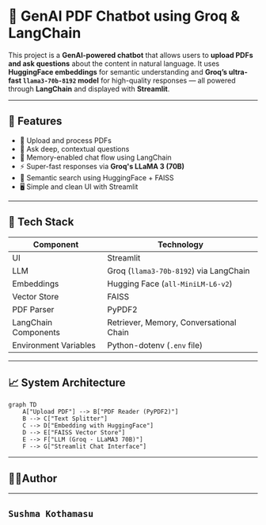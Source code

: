 # 📄 GenAI PDF Chatbot using Groq & LangChain

This project is a **GenAI-powered chatbot** that allows users to **upload PDFs and ask questions** about the content in natural language. It uses **HuggingFace embeddings** for semantic understanding and **Groq’s ultra-fast `llama3-70b-8192` model** for high-quality responses — all powered through **LangChain** and displayed with **Streamlit**.

---

## 🚀 Features

- 📄 Upload and process PDFs
- 🧠 Ask deep, contextual questions
- 💬 Memory-enabled chat flow using LangChain
- ⚡ Super-fast responses via **Groq's LLaMA 3 (70B)**
- 🧩 Semantic search using HuggingFace + FAISS
- 🖥️ Simple and clean UI with Streamlit

---

## 🧠 Tech Stack

| Component              | Technology                                   |
|------------------------|-----------------------------------------------|
| UI                     | Streamlit                                     |
| LLM                    | Groq (`llama3-70b-8192`) via LangChain        |
| Embeddings             | Hugging Face (`all-MiniLM-L6-v2`)             |
| Vector Store           | FAISS                                          |
| PDF Parser             | PyPDF2                                         |
| LangChain Components   | Retriever, Memory, Conversational Chain       |
| Environment Variables  | Python-dotenv (`.env` file)                   |

---

## 📈 System Architecture

```mermaid
graph TD
    A["Upload PDF"] --> B["PDF Reader (PyPDF2)"]
    B --> C["Text Splitter"]
    C --> D["Embedding with HuggingFace"]
    D --> E["FAISS Vector Store"]
    E --> F["LLM (Groq - LLaMA3 70B)"]
    F --> G["Streamlit Chat Interface"]

```
---
👩‍💻**Author**
---
---
```Sushma Kothamasu```
---

